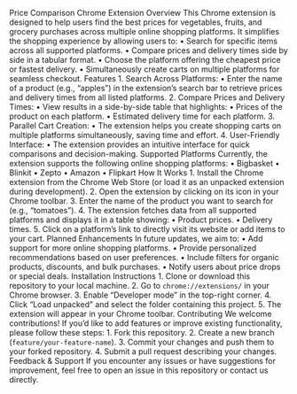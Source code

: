 Price Comparison Chrome Extension
Overview
This Chrome extension is designed to help users find the best prices for vegetables, fruits, and grocery purchases across multiple online shopping platforms. It simplifies the shopping experience by allowing users to:
	•	Search for specific items across all supported platforms.
	•	Compare prices and delivery times side by side in a tabular format.
	•	Choose the platform offering the cheapest price or fastest delivery.
	•	Simultaneously create carts on multiple platforms for seamless checkout.
Features
	1.	Search Across Platforms:
	•	Enter the name of a product (e.g., “apples”) in the extension’s search bar to retrieve prices and delivery times from all listed platforms.
	2.	Compare Prices and Delivery Times:
	•	View results in a side-by-side table that highlights:
	•	Prices of the product on each platform.
	•	Estimated delivery time for each platform.
    3.	Parallel Cart Creation:
	•	The extension helps you create shopping carts on multiple platforms simultaneously, saving time and effort.
	4.	User-Friendly Interface:
	•	The extension provides an intuitive interface for quick comparisons and decision-making.
Supported Platforms
Currently, the extension supports the following online shopping platforms:
	•	Bigbasket
	•	Blinkit
	•	Zepto
	•	Amazon
	•	Flipkart
How It Works
	1.	Install the Chrome extension from the Chrome Web Store (or load it as an unpacked extension during development).
	2.	Open the extension by clicking on its icon in your Chrome toolbar.
	3.	Enter the name of the product you want to search for (e.g., “tomatoes”).
	4.	The extension fetches data from all supported platforms and displays it in a table showing:
	•	Product prices.
	•	Delivery times.
	5.	Click on a platform’s link to directly visit its website or add items to your cart.
    Planned Enhancements
In future updates, we aim to:
	•	Add support for more online shopping platforms.
	•	Provide personalized recommendations based on user preferences.
	•	Include filters for organic products, discounts, and bulk purchases.
	•	Notify users about price drops or special deals.
Installation Instructions
	1.	Clone or download this repository to your local machine.
	2.	Go to `chrome://extensions/` in your Chrome browser.
	3.	Enable “Developer mode” in the top-right corner.
	4.	Click “Load unpacked” and select the folder containing this project.
	5.	The extension will appear in your Chrome toolbar.
Contributing
We welcome contributions! If you’d like to add features or improve existing functionality, please follow these steps:
	1.	Fork this repository.
	2.	Create a new branch (`feature/your-feature-name`).
	3.	Commit your changes and push them to your forked repository.
	4.	Submit a pull request describing your changes.
Feedback & Support
If you encounter any issues or have suggestions for improvement, feel free to open an issue in this repository or contact us directly.